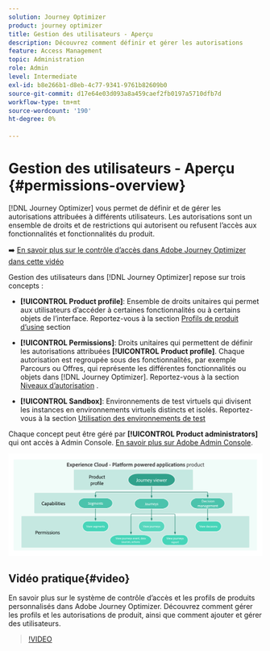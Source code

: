```yaml
---
solution: Journey Optimizer
product: journey optimizer
title: Gestion des utilisateurs - Aperçu
description: Découvrez comment définir et gérer les autorisations
feature: Access Management
topic: Administration
role: Admin
level: Intermediate
exl-id: b8e266b1-d8eb-4c77-9341-9761b82609b0
source-git-commit: d17e64e03d093a8a459caef2fb0197a5710dfb7d
workflow-type: tm+mt
source-wordcount: '190'
ht-degree: 0%

---
```


# Gestion des utilisateurs - Aperçu {#permissions-overview}

[!DNL Journey Optimizer] vous permet de définir et de gérer les autorisations attribuées à différents utilisateurs. Les autorisations sont un ensemble de droits et de restrictions qui autorisent ou refusent l’accès aux fonctionnalités et fonctionnalités du produit.

➡️ [En savoir plus sur le contrôle d’accès dans Adobe Journey Optimizer dans cette vidéo](#video)

Gestion des utilisateurs dans [!DNL Journey Optimizer] repose sur trois concepts :

* **[!UICONTROL Product profile]**: Ensemble de droits unitaires qui permet aux utilisateurs d’accéder à certaines fonctionnalités ou à certains objets de l’interface. Reportez-vous à la section [Profils de produit d’usine](ootb-product-profiles.md) section

* **[!UICONTROL Permissions]**: Droits unitaires qui permettent de définir les autorisations attribuées **[!UICONTROL Product profile]**. Chaque autorisation est regroupée sous des fonctionnalités, par exemple Parcours ou Offres, qui représente les différentes fonctionnalités ou objets dans [!DNL Journey Optimizer]. Reportez-vous à la section [Niveaux d’autorisation](high-low-permissions.md) .

* **[!UICONTROL Sandbox]**: Environnements de test virtuels qui divisent les instances en environnements virtuels distincts et isolés. Reportez-vous à la section [Utilisation des environnements de test](sandboxes.md)

Chaque concept peut être géré par **[!UICONTROL Product administrators]** qui ont accès à Admin Console. [En savoir plus sur Adobe Admin Console](https://helpx.adobe.com/enterprise/managing/user-guide.html).

![](assets/do-not-localize/permissions_2.png)

## Vidéo pratique{#video}

En savoir plus sur le système de contrôle d’accès et les profils de produits personnalisés dans Adobe Journey Optimizer. Découvrez comment gérer les profils et les autorisations de produit, ainsi que comment ajouter et gérer des utilisateurs.

>[!VIDEO](https://video.tv.adobe.com/v/333998?quality=12)

